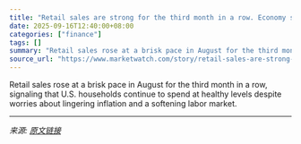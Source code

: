 ```yaml
---
title: "Retail sales are strong for the third month in a row. Economy still seems to be in pretty good shape."
date: 2025-09-16T12:40:00+08:00
categories: ["finance"]
tags: []
summary: "Retail sales rose at a brisk pace in August for the third month in a row, signaling that U.S. households continue to spend at healthy levels despite worries about lingering inflation and a softening l"
source_url: "https://www.marketwatch.com/story/retail-sales-are-strong-for-the-third-month-in-a-row-in-a-good-sign-for-the-economy-1884b947?mod=mw_rss_topstories"
---
```


Retail sales rose at a brisk pace in August for the third month in a row, signaling that U.S. households continue to spend at healthy levels despite worries about lingering inflation and a softening labor market.

---

*来源: [原文链接](https://www.marketwatch.com/story/retail-sales-are-strong-for-the-third-month-in-a-row-in-a-good-sign-for-the-economy-1884b947?mod=mw_rss_topstories)*
